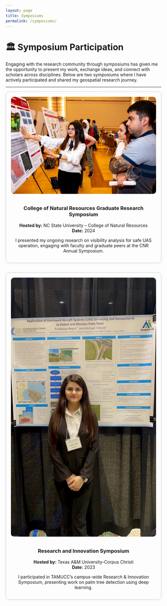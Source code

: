 ```yaml
---
layout: page
title: Symposiums
permalink: /symposiums/
---
```


# 🏛️ Symposium Participation

Engaging with the research community through symposiums has given me the opportunity to present my work, exchange ideas, and connect with scholars across disciplines. Below are two symposiums where I have actively participated and shared my geospatial research journey.

---

<div style="display: flex; flex-wrap: wrap; gap: 30px; justify-content: center;">

<!-- Symposium 1 -->
<div style="flex: 1 1 400px; max-width: 600px; border: 1px solid #ccc; border-radius: 12px; padding: 16px; box-shadow: 0 2px 8px rgba(0,0,0,0.05); text-align: center;">
  <img src="/assets/img/cnrsyposim1.jpg" alt="CNR Symposium" style="width: 100%; border-radius: 10px; margin-bottom: 10px;">
  <h3>College of Natural Resources Graduate Research Symposium</h3>
  <p><strong>Hosted by:</strong> NC State University – College of Natural Resources
     <br><strong>Date:</strong> 2024</p>
  <p>I presented my ongoing research on visibility analysis for safe UAS operation, engaging with faculty and graduate peers at the CNR Annual Symposium.</p>
</div>

<!-- Symposium 2 -->
<div style="flex: 1 1 400px; max-width: 600px; border: 1px solid #ccc; border-radius: 12px; padding: 16px; box-shadow: 0 2px 8px rgba(0,0,0,0.05); text-align: center;">
  <img src="/assets/img/tamuccsympo.jpg" alt="TAMUCC Research and Innovation" style="width: 100%; border-radius: 10px; margin-bottom: 10px;">
  <h3>Research and Innovation Symposium</h3>
  <p><strong>Hosted by:</strong> Texas A&M University-Corpus Christi  
     <br><strong>Date:</strong> 2023</p>
  <p>I participated in TAMUCC’s campus-wide Research & Innovation Symposium, presenting work on palm tree detection using deep learning.</p>
</div>

</div>
